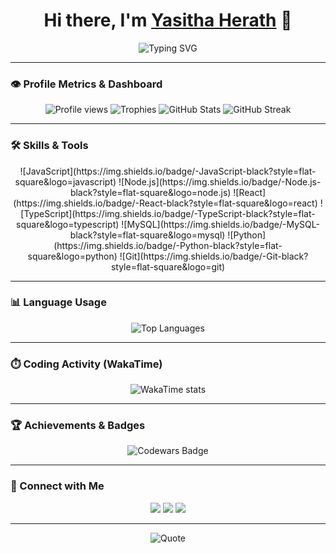 <h1 align="center">Hi there, I'm <a href="https://github.com/amodhyh" target="_blank">Yasitha Herath</a> 👋</h1>

<p align="center">
  <img src="https://readme-typing-svg.herokuapp.com?font=Fira+Code&size=24&pause=1000&color=F7C51D&center=true&vCenter=true&width=435&lines=Passionate+Developer;Open+Source+Enthusiast;Lifelong+Learner" alt="Typing SVG" />
</p>

---

### 👁️ Profile Metrics & Dashboard

<p align="center">
  <!-- Profile Views -->
  <img src="https://komarev.com/ghpvc/?username=YOUR_USERNAME&color=blue" alt="Profile views" />  
  <!-- GitHub Trophies -->
  <img src="https://github-profile-trophy.vercel.app/?username=YOUR_USERNAME&theme=tokyonight&no-frame=true&column=7&margin-w=15&margin-h=15" alt="Trophies" />  
  <!-- GitHub Stats Card -->
  <img src="https://github-readme-stats.vercel.app/api?username=YOUR_USERNAME&show_icons=true&theme=tokyonight&count_private=true" alt="GitHub Stats" />  
  <!-- Streak Stats -->
  <img src="https://github-readme-streak-stats.herokuapp.com/?user=YOUR_USERNAME&theme=tokyonight" alt="GitHub Streak" />
</p>

---

### 🛠️ Skills & Tools

<p align="center">
  ![JavaScript](https://img.shields.io/badge/-JavaScript-black?style=flat-square&logo=javascript)
  ![Node.js](https://img.shields.io/badge/-Node.js-black?style=flat-square&logo=node.js)
  ![React](https://img.shields.io/badge/-React-black?style=flat-square&logo=react)
  ![TypeScript](https://img.shields.io/badge/-TypeScript-black?style=flat-square&logo=typescript)
  ![MySQL](https://img.shields.io/badge/-MySQL-black?style=flat-square&logo=mysql)
  ![Python](https://img.shields.io/badge/-Python-black?style=flat-square&logo=python)
  ![Git](https://img.shields.io/badge/-Git-black?style=flat-square&logo=git)
</p>

---

### 📊 Language Usage

<p align="center">
  <img src="https://github-readme-stats.vercel.app/api/top-langs/?username=YOUR_USERNAME&layout=compact&theme=tokyonight" alt="Top Languages" />
</p>

---

### ⏱️ Coding Activity (WakaTime)

<p align="center">
  <img src="https://wakatime.com/share/@YOUR_WAKATIME_ID/abcd1234abcd1234abcd1234.svg" alt="WakaTime stats" />
</p>

---

### 🏆 Achievements & Badges

<p align="center">
  <!-- CodeWars -->
  <img src="https://www.codewars.com/users/YOUR_USERNAME/badges/large" alt="Codewars Badge" />  
</p>

---

### 🤝 Connect with Me

<p align="center">
  <a href="https://linkedin.com/in/YOUR_LINKEDIN"><img src="https://img.shields.io/badge/LinkedIn-blue?logo=linkedin&style=flat-square" /></a>
  <a href="https://twitter.com/YOUR_TWITTER"><img src="https://img.shields.io/badge/Twitter-blue?logo=twitter&style=flat-square" /></a>
  <a href="mailto:your.email@example.com"><img src="https://img.shields.io/badge/Gmail-red?logo=gmail&style=flat-square" /></a>
</p>

---

<p align="center">
  <img src="https://quotes-github-readme.vercel.app/api?type=horizontal&theme=dark" alt="Quote" />
</p>

<!-- Proudly created with ❤️ by YOU -->
